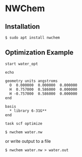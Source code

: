 # NWChem

## Installation 

`$ sudo apt install nwchem`

## Optimization Example
```
start water_opt

echo

geometry units angstroms
  O  0.000000  0.000000  0.000000
  H  0.757000  0.586000  0.000000
  H -0.757000  0.586000  0.000000
end

basis
  * library 6-31G**
end

task scf optimize
```

```
$ nwchem water.nw
```

or write output to a file

```
$ nwchem water.nw > water.out
```
